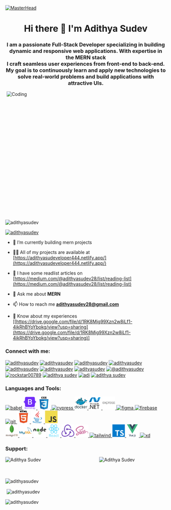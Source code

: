 [![MasterHead](https://user-images.githubusercontent.com/80781196/190216139-7697aa5a-c9a0-4bd6-80bf-3aca76a2e1c8.gif)](https://adithyasudeveloper444.netlify.app/)
<h1 align="center">Hi there 👋 I'm Adithya Sudev</h1>
<h3 align="center">
  I am a passionate Full-Stack Developer specializing in building dynamic and responsive web applications.
  With expertise in the MERN stack <br>
  I craft seamless user experiences from front-end to back-end.<br>
  My goal is to continuously learn and apply new technologies to solve real-world problems and build applications with attractive UIs.
</h3>

<img align="right" alt="Coding" width="500"  height="400"          
 src="https://camo.githubusercontent.com/7de37139d0b4c1ce40865e799b446c0e963a3dd8fb68d239707237c40604fa3d/68747470733a2f2f63646e2e6472696262626c652e636f6d2f75736572732f3733303730332f73637265656e73686f74732f363538313234332f6176656e746f2e676966">
<p align="left"> <img src="https://komarev.com/ghpvc/?username=adithyasudev&label=Profile%20views&color=0e75b6&style=flat" alt="adithyasudev" /> </p>

<p align="left"> <a href="https://twitter.com/adithyasudev" target="blank"><img src="https://img.shields.io/twitter/follow/adithyasudev?logo=twitter&style=for-the-badge" alt="adithyasudev" /></a> </p>

- 🌱 I’m currently building mern projects

- 👨‍💻 All of my projects are available at [https://adithyasudeveloper444.netlify.app/](https://adithyasudeveloper444.netlify.app/)

- 📝 I have some readlist articles on [https://medium.com/@adithyasudev28/list/reading-list](https://medium.com/@adithyasudev28/list/reading-list)

- 💬 Ask me about **MERN**

- 📫 How to reach me **adithyasudev28@gmail.com**

- 📄 Know about my experiences [[https://drive.google.com/file/d/1RK8Mig99Xzn2w8iLf1-4ikRhBYoYbokg/view?usp=sharing](https://drive.google.com/file/d/1RK8Mig99Xzn2w8iLf1-4ikRhBYoYbokg/view?usp=sharing)]

<h3 align="left">Connect with me:</h3>
<p align="left">
<a href="https://codepen.io/adithyasudev" target="blank"><img align="center" src="https://raw.githubusercontent.com/rahuldkjain/github-profile-readme-generator/master/src/images/icons/Social/codepen.svg" alt="adithyasudev" height="30" width="40" /></a>
<a href="https://dev.to/adithyasudev" target="blank"><img align="center" src="https://raw.githubusercontent.com/rahuldkjain/github-profile-readme-generator/master/src/images/icons/Social/devto.svg" alt="adithyasudev" height="30" width="40" /></a>
<a href="https://twitter.com/adithyasudev" target="blank"><img align="center" src="https://raw.githubusercontent.com/rahuldkjain/github-profile-readme-generator/master/src/images/icons/Social/twitter.svg" alt="adithyasudev" height="30" width="40" /></a>
<a href="https://www.linkedin.com/in/adithyadev/" target="blank"><img align="center" src="https://raw.githubusercontent.com/rahuldkjain/github-profile-readme-generator/master/src/images/icons/Social/linked-in-alt.svg" alt="adithyasudev" height="30" width="40" /></a>
<a href="https://stackoverflow.com/users/adithyasudev" target="blank"><img align="center" src="https://raw.githubusercontent.com/rahuldkjain/github-profile-readme-generator/master/src/images/icons/Social/stack-overflow.svg" alt="adithyasudev" height="30" width="40" /></a>
<a href="https://fb.com/adithyasudev" target="blank"><img align="center" src="https://raw.githubusercontent.com/rahuldkjain/github-profile-readme-generator/master/src/images/icons/Social/facebook.svg" alt="adithyasudev" height="30" width="40" /></a>
<a href="https://instagram.com/adityasudev" target="blank"><img align="center" src="https://raw.githubusercontent.com/rahuldkjain/github-profile-readme-generator/master/src/images/icons/Social/instagram.svg" alt="adityasudev" height="30" width="40" /></a>
<a href="https://medium.com/@adithyasudev" target="blank"><img align="center" src="https://raw.githubusercontent.com/rahuldkjain/github-profile-readme-generator/master/src/images/icons/Social/medium.svg" alt="@adithyasudev" height="30" width="40" /></a>
<a href="https://www.youtube.com/c/rockstar00789" target="blank"><img align="center" src="https://raw.githubusercontent.com/rahuldkjain/github-profile-readme-generator/master/src/images/icons/Social/youtube.svg" alt="rockstar00789" height="30" width="40" /></a>
<a href="https://www.hackerrank.com/adithya sudev" target="blank"><img align="center" src="https://raw.githubusercontent.com/rahuldkjain/github-profile-readme-generator/master/src/images/icons/Social/hackerrank.svg" alt="adithya sudev" height="30" width="40" /></a>
<a href="https://www.leetcode.com/adi" target="blank"><img align="center" src="https://raw.githubusercontent.com/rahuldkjain/github-profile-readme-generator/master/src/images/icons/Social/leet-code.svg" alt="adi" height="30" width="40" /></a>
<a href="https://auth.geeksforgeeks.org/user/adithya sudev" target="blank"><img align="center" src="https://raw.githubusercontent.com/rahuldkjain/github-profile-readme-generator/master/src/images/icons/Social/geeks-for-geeks.svg" alt="adithya sudev" height="30" width="40" /></a>
</p>

<h3 align="left">Languages and Tools:</h3>
<p align="left"> <a href="https://babeljs.io/" target="_blank" rel="noreferrer"> <img src="https://www.vectorlogo.zone/logos/babeljs/babeljs-icon.svg" alt="babel" width="40" height="40"/> </a> <a href="https://getbootstrap.com" target="_blank" rel="noreferrer"> <img src="https://raw.githubusercontent.com/devicons/devicon/master/icons/bootstrap/bootstrap-plain-wordmark.svg" alt="bootstrap" width="40" height="40"/> </a> <a href="https://www.w3schools.com/css/" target="_blank" rel="noreferrer"> <img src="https://raw.githubusercontent.com/devicons/devicon/master/icons/css3/css3-original-wordmark.svg" alt="css3" width="40" height="40"/> </a> <a href="https://www.cypress.io" target="_blank" rel="noreferrer"> <img src="https://raw.githubusercontent.com/simple-icons/simple-icons/6e46ec1fc23b60c8fd0d2f2ff46db82e16dbd75f/icons/cypress.svg" alt="cypress" width="40" height="40"/> </a> <a href="https://www.docker.com/" target="_blank" rel="noreferrer"> <img src="https://raw.githubusercontent.com/devicons/devicon/master/icons/docker/docker-original-wordmark.svg" alt="docker" width="40" height="40"/> </a> <a href="https://dotnet.microsoft.com/" target="_blank" rel="noreferrer"> <img src="https://raw.githubusercontent.com/devicons/devicon/master/icons/dot-net/dot-net-original-wordmark.svg" alt="dotnet" width="40" height="40"/> </a> <a href="https://expressjs.com" target="_blank" rel="noreferrer"> <img src="https://raw.githubusercontent.com/devicons/devicon/master/icons/express/express-original-wordmark.svg" alt="express" width="40" height="40"/> </a> <a href="https://www.figma.com/" target="_blank" rel="noreferrer"> <img src="https://www.vectorlogo.zone/logos/figma/figma-icon.svg" alt="figma" width="40" height="40"/> </a> <a href="https://firebase.google.com/" target="_blank" rel="noreferrer"> <img src="https://www.vectorlogo.zone/logos/firebase/firebase-icon.svg" alt="firebase" width="40" height="40"/> </a> <a href="https://git-scm.com/" target="_blank" rel="noreferrer"> <img src="https://www.vectorlogo.zone/logos/git-scm/git-scm-icon.svg" alt="git" width="40" height="40"/> </a> <a href="https://www.w3.org/html/" target="_blank" rel="noreferrer"> <img src="https://raw.githubusercontent.com/devicons/devicon/master/icons/html5/html5-original-wordmark.svg" alt="html5" width="40" height="40"/> </a> <a href="https://www.java.com" target="_blank" rel="noreferrer"> <img src="https://raw.githubusercontent.com/devicons/devicon/master/icons/java/java-original.svg" alt="java" width="40" height="40"/> </a> <a href="https://developer.mozilla.org/en-US/docs/Web/JavaScript" target="_blank" rel="noreferrer"> <img src="https://raw.githubusercontent.com/devicons/devicon/master/icons/javascript/javascript-original.svg" alt="javascript" width="40" height="40"/> </a> 
  <br>
  <a href="https://www.mongodb.com/" target="_blank" rel="noreferrer"> <img src="https://raw.githubusercontent.com/devicons/devicon/master/icons/mongodb/mongodb-original-wordmark.svg" alt="mongodb" width="40" height="40"/> </a> <a href="https://www.mysql.com/" target="_blank" rel="noreferrer"> <img src="https://raw.githubusercontent.com/devicons/devicon/master/icons/mysql/mysql-original-wordmark.svg" alt="mysql" width="40" height="40"/> </a> <a href="https://nodejs.org" target="_blank" rel="noreferrer"> <img src="https://raw.githubusercontent.com/devicons/devicon/master/icons/nodejs/nodejs-original-wordmark.svg" alt="nodejs" width="40" height="40"/> </a> <a href="https://reactjs.org/" target="_blank" rel="noreferrer"> <img src="https://raw.githubusercontent.com/devicons/devicon/master/icons/react/react-original-wordmark.svg" alt="react" width="40" height="40"/> </a> <a href="https://redux.js.org" target="_blank" rel="noreferrer"> <img src="https://raw.githubusercontent.com/devicons/devicon/master/icons/redux/redux-original.svg" alt="redux" width="40" height="40"/> </a> <a href="https://sass-lang.com" target="_blank" rel="noreferrer"> <img src="https://raw.githubusercontent.com/devicons/devicon/master/icons/sass/sass-original.svg" alt="sass" width="40" height="40"/> </a> <a href="https://tailwindcss.com/" target="_blank" rel="noreferrer"> <img src="https://www.vectorlogo.zone/logos/tailwindcss/tailwindcss-icon.svg" alt="tailwind" width="40" height="40"/> </a> <a href="https://www.typescriptlang.org/" target="_blank" rel="noreferrer"> <img src="https://raw.githubusercontent.com/devicons/devicon/master/icons/typescript/typescript-original.svg" alt="typescript" width="40" height="40"/> </a> <a href="https://vuejs.org/" target="_blank" rel="noreferrer"> <img src="https://raw.githubusercontent.com/devicons/devicon/master/icons/vuejs/vuejs-original-wordmark.svg" alt="vuejs" width="40" height="40"/> </a> <a href="https://www.adobe.com/products/xd.html" target="_blank" rel="noreferrer"> <img src="https://cdn.worldvectorlogo.com/logos/adobe-xd.svg" alt="xd" width="40" height="40"/> </a> </p>

<h3 align="left">Support:</h3>
<p><a href="https://www.buymeacoffee.com/Adithya Sudev"> <img align="left" src="https://cdn.buymeacoffee.com/buttons/v2/default-yellow.png" height="50" width="210" alt="Adithya Sudev" /></a> 
  <a href="https://ko-fi.com/Adithya Sudev"> <img align="right" src="https://cdn.ko-fi.com/cdn/kofi3.png?v=3" height="50" width="210" alt="Adithya Sudev" /></a></p><br><br>
<br>
<p><img align="center" src="https://github-readme-stats.vercel.app/api/top-langs?username=adithyasudev&show_icons=true&locale=en&layout=compact" alt="adithyasudev" /></p>

<p>&nbsp;<img align="center" src="https://github-readme-stats.vercel.app/api?username=adithyasudev&show_icons=true&locale=en" alt="adithyasudev" /></p>

<p><img align="center" src="https://github-readme-streak-stats.herokuapp.com/?user=adithyasudev&" alt="adithyasudev" /></p>

